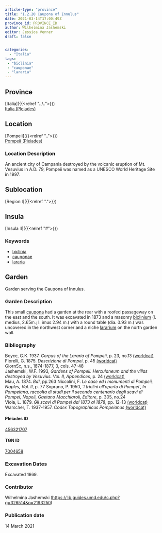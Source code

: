 ```yaml
---
article-type: "province"
title: "I.2.20 Caupona of Innulus"
date: 2021-03-14T17:00:49Z
province_id: PROVINCE_ID
author: Wilhelmina Jashemski
editor: Jessica Venner
draft: false


categories:
  - "Italia"
tags:
 - "biclinia"
 - "cauponae"
 - "lararia"
---
```


## Province
[Italia]({{<relref "../..">}}) \
[Italia (Pleiades)](https://pleiades.stoa.org/places/1052)

## Location
[Pompeii]({{<relref "..">}}) \
[Pompeii (Pleiades)](https://pleiades.stoa.org/places/433032)


### Location Description
An ancient city of Campania destroyed by the volcanic eruption of Mt. Vesuvius in A.D. 79, Pompeii was named as a UNESCO World Heritage Site in 1997.

## Sublocation
[Region I]({{<relref ".">}})
## Insula
[Insula II]({{<relref "#">}})

### Keywords
- [biclinia](http://vocab.getty.edu/page/aat/300170371)
- [cauponae](http://vocab.getty.edu/page/aat/300005208)
- [lararia](http://vocab.getty.edu/page/aat/300400600)

## Garden
Garden serving the Caupona of Innulus.

### Garden Description
This small [caupona](http://vocab.getty.edu/page/aat/300005208) had a garden at the rear with a roofed passageway on the east and the south. It was excavated in 1873 and a masonry [biclinium](http://vocab.getty.edu/page/aat/300170371) (l. medius, 2.65m.; l. imus 2.94 m.) with a round table (dia. 0.93 m.) was uncovered in the northwest corner and a niche [lararium](http://vocab.getty.edu/page/aat/300400600) on the north garden wall.


### Bibliography

Boyce, G.K. 1937. *Corpus of the Lararia of Pompeii*, p. 23, no.13 [(worldcat)](https://www.worldcat.org/title/corpus-of-the-lararia-of-pompeii/oclc/892026154&referer=brief_results)  
Fiorelli, G. 1875. *Descrizione di Pompei*, p. 45 [(worldcat)](https://www.worldcat.org/title/descrizione-di-pompei/oclc/9528380)    
GiornSc, n.s., 1874-1877, 3, cols. 47-48  
Jashemski, W.F. 1993, *Gardens of Pompeii: Herculaneum and the villas destroyed by Vesuvius. Vol. II, Appendices*, p. 24 [(worldcat)](https://www.worldcat.org/title/gardens-of-pompeii-herculaneum-and-the-villas-destroyed-by-vesuvius-volume-2-appendices/oclc/222353569)  
Mau, A. 1874. *BdI*, pp.263
Niccolini, F. *Le case ed i monumenti di Pompeii, Naples, Vol. II*, p. 77
Soprano, P. 1950, *'I triclini all’aperto di Pompei', In Pompeiana, raccolta di studi per il secondo centenario degli scavi di Pompei, Napoli, Gaetano Macchiaroli, Editore*, p. 305, no.24  
Viola, L. 1879. *Gli scavi di Pompei dal 1873 al 1878*, pp. 12-13 [(worldcat)](https://www.worldcat.org/title/scavi-di-pompei-dal-1873-al-1878/oclc/254502217&referer=brief_results)  
Warscher, T. 1937-1957. *Codex Topographicus Pompeianus* [(worldcat)](https://www.worldcat.org/title/codex-topographicus-pompeianus-1937-1957-and-undated/oclc/974375313&referer=brief_results)  

<!--#### Periodo ID-->

<!-- [PERIODO_ID](https://pleiades.stoa.org/places/PLEIADES_ID) -->

#### Pleiades ID
[456321707](https://pleiades.stoa.org/places/456321707)

#### TGN ID
[7004658](http://vocab.getty.edu/page/tgn/7004658)

###  Excavation Dates
Excavated 1869.

### Contributor
Wilhelmina Jashemski (https://lib.guides.umd.edu/c.php?g=326514&p=2193250)


### Publication date
14 March 2021
<!-- Format: dd MONTH_NAME yyyy -->

<!-- DATE -->